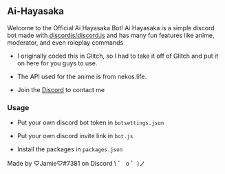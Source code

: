 ## Ai-Hayasaka

Welcome to the Official Ai Hayasaka Bot!
Ai Hayasaka is a simple discord bot made with [discordjs/discord.js](https://github.com/discordjs/discord.js) and has many fun features like anime, moderator, and even roleplay commands

- I originally coded this in Glitch, so I had to take it off of Glitch and put it on here for you guys to use.

- The API used for the anime is from nekos.life.

- Join the [Discord](https://discord.gg/VgqsyBE) to contact me


### Usage

- Put your own discord bot token in `botsettings.json`

- Put your own discord invite link in `bot.js`

- Install the packages in `packages.json`

Made by ♡Jamie♡#7381 on Discord
\ ゜ o ゜)ノ